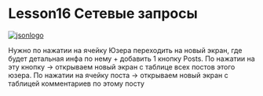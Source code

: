 # Lesson16 Сетевые запросы
<a href="https://imgbb.com/"><img src="https://i.ibb.co/wp7WjFG/jsonlogo.jpg" alt="jsonlogo" border="0"></a>

Нужно по нажатии на ячейку  Юзера переходить на новый экран, где будет детальная инфа по нему + добавить 1 кнопку Posts.
По нажатии на эту кнопку -> открываем новый экран с таблице всех постов этого юзера.
По нажатии на ячейку поста -> открываем новый экран с таблицей комментариев по этому посту

